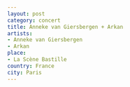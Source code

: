 ```yaml
---
layout: post
category: concert
title: Anneke van Giersbergen + Arkan
artists: 
- Anneke van Giersbergen
- Arkan
place: 
- La Scène Bastille
country: France
city: Paris
---
```


